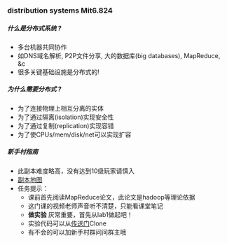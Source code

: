 ### distribution systems Mit6.824


##### 什么是分布式系统 ?
  + 多台机器共同协作
  + 如DNS域名解析, P2P文件分享, 大的数据库(big databases), MapReduce, &c
  + 很多关键基础设施是分布式的!


##### 为什么需要分布式 ?
  + 为了连接物理上相互分离的实体
  + 为了通过隔离(isolation)实现安全性
  + 为了通过复制(replication)实现容错
  + 为了使CPUs/mem/disk/net可以实现扩容
  
##### 新手村指南
  + 此副本难度略高，没有达到10级玩家请慎入
  + [副本地图](https://pdos.csail.mit.edu/6.824/schedule.html)
  + 任务提示：
    + 课前首先阅读MapReduce论文，此论文是hadoop等理论依据
    + 这门课的视频老师声音听不清楚，只能看课堂笔记
    + **做实验** 灰常重要，首先从lab1做起吧！
    + 实验代码可以从[传送门](https://github.com/xiaoheigou/Distributed-Systems)Clone
    + 有不会的可以加新手村群问问群主哦
